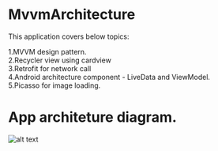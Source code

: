 # MvvmArchitecture

 
This application covers below topics:

 1.MVVM design pattern.  
 2.Recycler view using cardview  
 3.Retrofit for network call  
 4.Android architecture component - LiveData and ViewModel.  
 5.Picasso for image loading.

   

# App architeture diagram.
![alt text](https://developer.android.com/topic/libraries/architecture/images/final-architecture.png)
